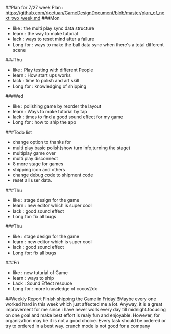 ##Plan for 7/27 week
Plan : https://github.com/ricetuan/GameDesignDocument/blob/master/plan_of_next_two_week.md
###Mon
- like : the multi play sync data structure
- learn : the way to make tutorial
- lack : ways to reset mind after a failure
- Long for : ways to make the ball data sync when there's a total different scene 

###Thu
- like : Play testing with different People
- learn : How start ups works
- lack : time to polish and art skill
- Long for : knowledging of shipping

###Wed
- like : polishing game by reorder the layout
- learn : Ways to make tutorial by tap
- lack : times to find a good sound effect for my game
- Long for : how to ship the app

###Todo list
- change option to thanks for
- multi play basic polish(show turn info,turning the stage)
- multiplay game over 
- multi play disconnect
- 8 more stage for games
- shipping icon and others
- change debug code to shipment code 
- reset all user data.

###Thu
- like : stage design for the game
- learn : new editor which is super cool
- lack : good sound effect
- Long for: fix all bugs

###Thu
- like : stage design for the game
- learn : new editor which is super cool
- lack : good sound effect
- Long for: fix all bugs

###Fri
- like : new tuturial of Game
- learn : ways to ship
- Lack : Sound Effect resouce
- Long for : more knowledge of cocos2dx


##Weekly Report
Finish shipping the Game in Friday!!!Maybe every one worked hard in this week which just affected me a lot. Anyway, it is a great improvement for me since i have never work every day till midnight.focusing on one goal and make best effort is realy fun and enjoyable. However, for organization may be it is not a good choice. Every task should be ordered or try to ordered in a best way. crunch mode is not good for a company
